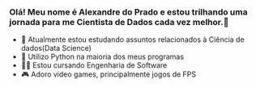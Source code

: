 ### Olá! Meu nome é Alexandre do Prado e estou trilhando uma jornada para me Cientista de Dados cada vez melhor.👋


- 🤖 Atualmente estou estudando assuntos relacionados à Ciência de dados(Data Science)
- 🐍 Utilizo Python na maioria dos meus programas
- 🧑‍💻 Estou cursando Engenharia de Software
- 🎮 Adoro video games, principalmente jogos de FPS

